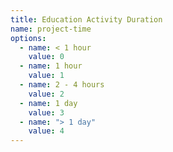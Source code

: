 ```yaml
---
title: Education Activity Duration
name: project-time
options:
  - name: < 1 hour
    value: 0
  - name: 1 hour
    value: 1
  - name: 2 - 4 hours
    value: 2
  - name: 1 day
    value: 3
  - name: "> 1 day"
    value: 4
---
```

